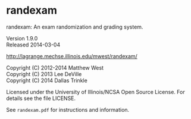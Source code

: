
randexam
========

randexam: An exam randomization and grading system.

Version 1.9.0  
Released 2014-03-04

<http://lagrange.mechse.illinois.edu/mwest/randexam/>

Copyright (C) 2012-2014 Matthew West  
Copyright (C) 2013 Lee DeVille  
Copyright (C) 2014 Dallas Trinkle

Licensed under the University of Illinois/NCSA Open Source
License. For details see the file LICENSE.

See `randexam.pdf` for instructions and information.
